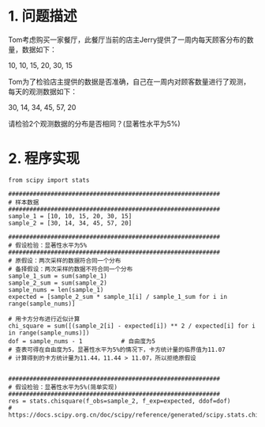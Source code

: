 # 1. 问题描述
Tom考虑购买一家餐厅，此餐厅当前的店主Jerry提供了一周内每天顾客分布的数量，数据如下：  

10, 10, 15, 20, 30, 15

Tom为了检验店主提供的数据是否准确，自己在一周内对顾客数量进行了观测，每天的观测数据如下：  

30, 14, 34, 45, 57, 20

请检验2个观测数据的分布是否相同？(显著性水平为5%)

# 2. 程序实现
```
from scipy import stats

############################################################
# 样本数据
############################################################
sample_1 = [10, 10, 15, 20, 30, 15]
sample_2 = [30, 14, 34, 45, 57, 20]

############################################################
# 假设检验：显著性水平为5%
############################################################
# 原假设：两次采样的数据符合同一个分布
# 备择假设：两次采样的数据不符合同一个分布
sample_1_sum = sum(sample_1)
sample_2_sum = sum(sample_2)
sample_nums = len(sample_1)
expected = [sample_2_sum * sample_1[i] / sample_1_sum for i in range(sample_nums)]

# 用卡方分布进行近似计算
chi_square = sum([(sample_2[i] - expected[i]) ** 2 / expected[i] for i in range(sample_nums)])
dof = sample_nums - 1           # 自由度为5
# 查表可得在自由度为5，显著性水平为5%的情况下，卡方统计量的临界值为11.07
# 计算得到的卡方统计量为11.44，11.44 > 11.07，所以拒绝原假设


############################################################
# 假设检验：显著性水平为5%(简单实现)
############################################################
res = stats.chisquare(f_obs=sample_2, f_exp=expected, ddof=dof)
# https://docs.scipy.org.cn/doc/scipy/reference/generated/scipy.stats.chisquare.html#scipy.stats.chisquare
```
